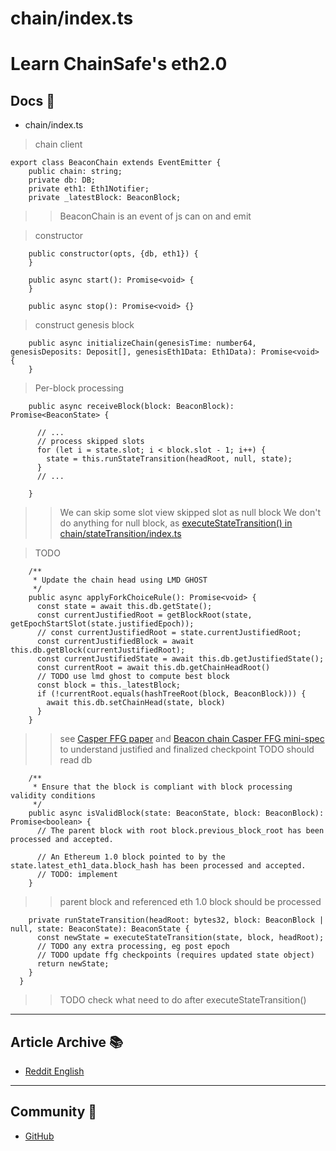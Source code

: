 # chain/index.ts
# Learn ChainSafe's eth2.0


## Docs :memo:
- chain/index.ts    
>chain client
>
    export class BeaconChain extends EventEmitter {
        public chain: string;
        private db: DB;
        private eth1: Eth1Notifier;
        private _latestBlock: BeaconBlock;

>>BeaconChain is an event of js
can on and emit

>constructor
>
        public constructor(opts, {db, eth1}) {
        }

        public async start(): Promise<void> {
        }

        public async stop(): Promise<void> {}


>construct genesis block
    
        public async initializeChain(genesisTime: number64, genesisDeposits: Deposit[], genesisEth1Data: Eth1Data): Promise<void> {
        }
> Per-block processing

        public async receiveBlock(block: BeaconBlock): Promise<BeaconState> {
          
          // ...
          // process skipped slots
          for (let i = state.slot; i < block.slot - 1; i++) {
            state = this.runStateTransition(headRoot, null, state);
          }
          // ...
          
        }
>> We can skip some slot
>> view skipped slot as null block
>> We don't do anything for null block, as [executeStateTransition() in chain/stateTransition/index.ts]()

>TODO
>
        /**
         * Update the chain head using LMD GHOST
         */
        public async applyForkChoiceRule(): Promise<void> {
          const state = await this.db.getState();
          const currentJustifiedRoot = getBlockRoot(state, getEpochStartSlot(state.justifiedEpoch));
          // const currentJustifiedRoot = state.currentJustifiedRoot;
          const currentJustifiedBlock = await this.db.getBlock(currentJustifiedRoot);
          const currentJustifiedState = await this.db.getJustifiedState();
          const currentRoot = await this.db.getChainHeadRoot()
          // TODO use lmd ghost to compute best block
          const block = this._latestBlock;
          if (!currentRoot.equals(hashTreeRoot(block, BeaconBlock))) {
            await this.db.setChainHead(state, block)
          }
        }
>>  see [Casper FFG paper](https://arxiv.org/abs/1710.09437) 
and [Beacon chain Casper FFG mini-spec](https://ethresear.ch/t/beacon-chain-casper-ffg-rpj-mini-spec/2760) to understand justified and finalized checkpoint
TODO should read db

        /**
         * Ensure that the block is compliant with block processing validity conditions
         */
        public async isValidBlock(state: BeaconState, block: BeaconBlock): Promise<boolean> {
          // The parent block with root block.previous_block_root has been processed and accepted.
          
          // An Ethereum 1.0 block pointed to by the state.latest_eth1_data.block_hash has been processed and accepted.
          // TODO: implement
        }
>> parent block and referenced eth 1.0 block should be processed

        private runStateTransition(headRoot: bytes32, block: BeaconBlock | null, state: BeaconState): BeaconState {
          const newState = executeStateTransition(state, block, headRoot);
          // TODO any extra processing, eg post epoch
          // TODO update ffg checkpoints (requires updated state object)
          return newState;
        }
      }
      
>> TODO check what need to do after executeStateTransition()    


---

## Article Archive :books:
- [Reddit English](http://bit.ly/2mOJPu7)

---

## Community :beers:
- [GitHub](http://bit.ly/2AWWzkD)
